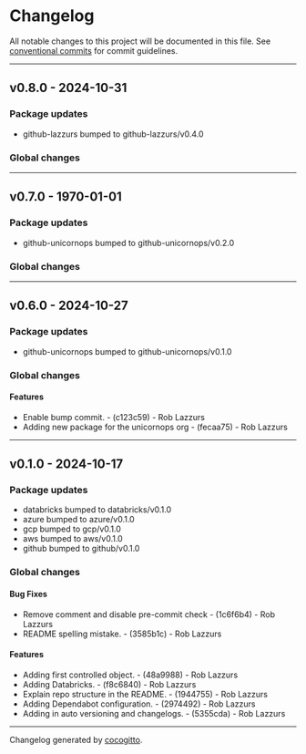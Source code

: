 # Changelog
All notable changes to this project will be documented in this file. See [conventional commits](https://www.conventionalcommits.org/) for commit guidelines.

- - -
## v0.8.0 - 2024-10-31
### Package updates
- github-lazzurs bumped to github-lazzurs/v0.4.0
### Global changes

- - -

## v0.7.0 - 1970-01-01
### Package updates
- github-unicornops bumped to github-unicornops/v0.2.0
### Global changes

- - -

## v0.6.0 - 2024-10-27
### Package updates
- github-unicornops bumped to github-unicornops/v0.1.0
### Global changes
#### Features
- Enable bump commit. - (c123c59) - Rob Lazzurs
- Adding new package for the unicornops org - (fecaa75) - Rob Lazzurs

- - -

## v0.1.0 - 2024-10-17
### Package updates
- databricks bumped to databricks/v0.1.0
- azure bumped to azure/v0.1.0
- gcp bumped to gcp/v0.1.0
- aws bumped to aws/v0.1.0
- github bumped to github/v0.1.0
### Global changes
#### Bug Fixes
- Remove comment and disable pre-commit check - (1c6f6b4) - Rob Lazzurs
- README spelling mistake. - (3585b1c) - Rob Lazzurs
#### Features
- Adding first controlled object. - (48a9988) - Rob Lazzurs
- Adding Databricks. - (f8c6840) - Rob Lazzurs
- Explain repo structure in the README. - (1944755) - Rob Lazzurs
- Adding Dependabot configuration. - (2974492) - Rob Lazzurs
- Adding in auto versioning and changelogs. - (5355cda) - Rob Lazzurs

- - -

Changelog generated by [cocogitto](https://github.com/cocogitto/cocogitto).
